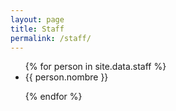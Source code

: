```yaml
---
layout: page
title: Staff
permalink: /staff/
---
```



<ul>
{% for person in site.data.staff %}
  <li>
    {{ person.nombre }}
    <a href="/descargas/staff/{{ person.archivo }}"><i class="icon-file-pdf"></i></a>
  </li>

{% endfor %}
</ul>